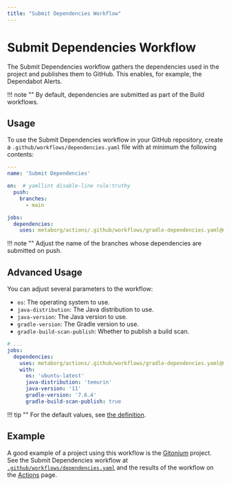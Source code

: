 ```yaml
---
title: "Submit Dependencies Workflow"
---
```

# Submit Dependencies Workflow
The Submit Dependencies workflow gathers the dependencies used in the project and publishes them to GitHub. This enables, for example, the Dependabot Alerts.


!!! note ""
    By default, dependencies are submitted as part of the Build workflows.


## Usage
To use the Submit Dependencies workflow in your GitHub repository, create a `.github/workflows/dependencies.yaml` file with at minimum the following contents:

```yaml title=".github/workflows/dependencies.yaml"
---
name: 'Submit Dependencies'

on:  # yamllint disable-line rule:truthy
  push:
    branches:
      - main

jobs:
  dependencies:
    uses: metaborg/actions/.github/workflows/gradle-dependencies.yaml@main
```

!!! note ""
    Adjust the name of the branches whose dependencies are submitted on push.


## Advanced Usage
You can adjust several parameters to the workflow:

- `os`: The operating system to use.
- `java-distribution`: The Java distribution to use.
- `java-version`: The Java version to use.
- `gradle-version`: The Gradle version to use.
- `gradle-build-scan-publish`: Whether to publish a build scan.

```yaml title=".github/workflows/dependencies.yaml"
# ...
jobs:
  dependencies:
    uses: metaborg/actions/.github/workflows/gradle-dependencies.yaml@main
    with:
      os: 'ubuntu-latest'
      java-distribution: 'temurin'
      java-version: '11'
      gradle-version: '7.6.4'
      gradle-build-scan-publish: true
```

!!! tip ""
    For the default values, see [the definition](https://github.com/metaborg/actions/blob/main/.github/workflows/gradle-dependencies.yaml).


## Example
A good example of a project using this workflow is the [Gitonium](https://github.com/metaborg/gitonium) project. See the Submit Dependencies workflow at [`.github/workflows/dependencies.yaml`](https://github.com/metaborg/gitonium/blob/master/.github/workflows/dependencies.yaml) and the results of the workflow on the [Actions](https://github.com/metaborg/gitonium/actions/workflows/dependencies.yaml) page.
